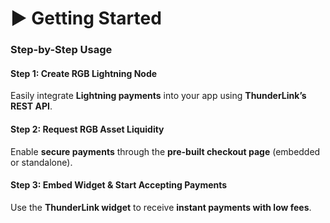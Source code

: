 # ▶️ Getting Started

### **Step-by-Step Usage**

#### **Step 1: Create RGB Lightning Node**

Easily integrate **Lightning payments** into your app using **ThunderLink’s REST API**.

#### **Step 2: Request RGB Asset Liquidity**

Enable **secure payments** through the **pre-built checkout page** (embedded or standalone).

#### **Step 3: Embed Widget & Start Accepting Payments**

Use the **ThunderLink widget** to receive **instant payments with low fees**.
